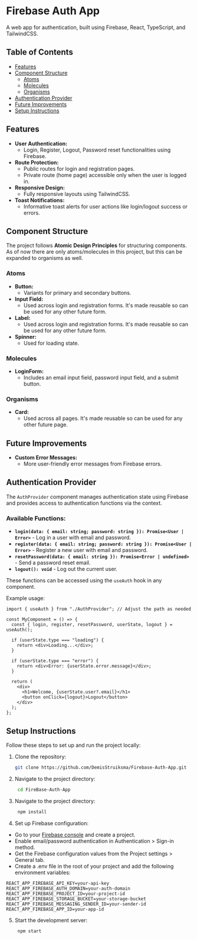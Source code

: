# Firebase Auth App

A web app for authentication, built using Firebase, React, TypeScript, and TailwindCSS.

## Table of Contents
- [Features](#features)
- [Component Structure](#component-structure)
  - [Atoms](#atoms)
  - [Molecules](#molecules)
  - [Organisms](#organisms)
- [Authentication Provider](#authentication-provider)
- [Future Improvements](#future-improvements)
- [Setup Instructions](#setup-instructions)

## Features

- **User Authentication:**
  - Login, Register, Logout, Password reset functionalities using Firebase.
- **Route Protection:**
  - Public routes for login and registration pages.
  - Private route (home page) accessible only when the user is logged in.
- **Responsive Design:**
  - Fully responsive layouts using TailwindCSS.
- **Toast Notifications:**
  - Informative toast alerts for user actions like login/logout success or errors.

## Component Structure

The project follows **Atomic Design Principles** for structuring components. As of now there are only atoms/molecules in this project, but this can be expanded to organisms as well.

### Atoms

- **Button:**
  - Variants for primary and secondary buttons.
- **Input Field:**
  - Used across login and registration forms. It's made reusable so can be used for any other future form.
- **Label:**
  - Used across login and registration forms. It's made reusable so can be used for any other future form.
- **Spinner:**
  - Used for loading state.

### Molecules

- **LoginForm:**
  - Includes an email input field, password input field, and a submit button.

### Organisms

- **Card:**
  - Used across all pages. It's made reusable so can be used for any other future page.

## Future Improvements

- **Custom Error Messages:**
  - More user-friendly error messages from Firebase errors.

## Authentication Provider

The `AuthProvider` component manages authentication state using Firebase and provides access to authentication functions via the context.

### Available Functions:
- **`login(data: { email: string; password: string }): Promise<User | Error>`** - Log in a user with email and password.
- **`register(data: { email: string; password: string }): Promise<User | Error>`** - Register a new user with email and password.
- **`resetPassword(data: { email: string }): Promise<Error | undefined>`** - Send a password reset email.
- **`logout(): void`** - Log out the current user.

These functions can be accessed using the `useAuth` hook in any component.

Example usage:

```tsx
import { useAuth } from "./AuthProvider"; // Adjust the path as needed

const MyComponent = () => {
  const { login, register, resetPassword, userState, logout } = useAuth();

  if (userState.type === "loading") {
    return <div>Loading...</div>;
  }

  if (userState.type === "error") {
    return <div>Error: {userState.error.message}</div>;
  }

  return (
    <div>
      <h1>Welcome, {userState.user?.email}</h1>
      <button onClick={logout}>Logout</button>
    </div>
  );
};
```

## Setup Instructions

Follow these steps to set up and run the project locally:

1. Clone the repository:
   ```bash
   git clone https://github.com/DemisStruiksma/Firebase-Auth-App.git
   ```
2. Navigate to the project directory:
   ```bash
    cd FireBase-Auth-App
   ```
3. Navigate to the project directory:
   ```bash
    npm install
   ```
4. Set up Firebase configuration:
- Go to your [Firebase console](https://console.firebase.google.com) and create a project.
- Enable email/password authentication in Authentication > Sign-in method.
- Get the Firebase configuration values from the Project settings > General tab.
- Create a .env file in the root of your project and add the following environment variables:
```
REACT_APP_FIREBASE_API_KEY=your-api-key
REACT_APP_FIREBASE_AUTH_DOMAIN=your-auth-domain
REACT_APP_FIREBASE_PROJECT_ID=your-project-id
REACT_APP_FIREBASE_STORAGE_BUCKET=your-storage-bucket
REACT_APP_FIREBASE_MESSAGING_SENDER_ID=your-sender-id
REACT_APP_FIREBASE_APP_ID=your-app-id
```
5. Start the development server:
   ```bash
    npm start
   ```